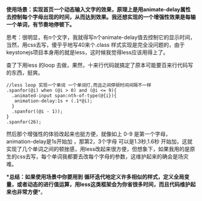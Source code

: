 **使用场景：实现首页一个动态输入文字的效果，原理上是用animate-delay属性去控制每个字母出现的时间，从而达到效果。我还想实现的一个增强性效果是每输一个单词，有节奏地停顿下。**

思考：很明显，有n个文字，我就得写n个animate-delay值去控制它的显示时间，当然，用css去写，傻乎乎地写40来个.class 样式实现是完全没问题的，由于keystonejs项目本身用的就是less，这时候我觉得less应该用得上了。

查了下用less 的loop 去做，果然，十来行代码就搞定了原本可能要百来行代码写的东西，挺爽。

```
//less loop 实现一个单词 一个单词打,而且之间停顿时间间隔不一样
.spanfor(@i) when (@i > 0) and (@i <= 9){
  .animated-input span:nth-of-type(@{i}){
   animation-delay:1s + (.1*@i);
  }
  .spanfor((@i - 1));
}
.spanfor(26);
```

然后那个增强性的体验改起来也挺方便，就像如上 0-9 是第一个字母，animation-delay是1s开始加 ，那第2，3个字母 可以是1.3秒,1.6秒 开始加，这就实现了几个单词之间的顿挫感，用less改起来很方便，但想象下，如果我用的是原生的css去写，每个单词我都要去改每个字母的参数，这维护起来的确会是场灾难。

**\*总结：如果使用场景中你要用到 循环迭代地定义许多相似的样式，定义全局变量，或者动态的进行值运算，用less这类框架会为你省很多时间，而且代码维护起来也非常方便***。